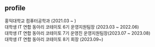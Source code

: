 profile
---
홍익대학교 컴퓨터공학과 (2021.03 ~ )   
대학생 IT 연합 동아리 코테이토 6기 운영지원팀장 (2023.03 ~ 2022.06)   
대학생 IT 연합 동아리 코테이토 7기 운영진 운영지원팀장(2023.07 ~ 2023.08)   
대학생 IT 연합 동아리 코테이토 8기 회장 (2023.09~)

<!--
**yunhacandy/yunhacandy** is a ✨ _special_ ✨ repository because its `README.md` (this file) appears on your GitHub profile.

Here are some ideas to get you started:

- 🔭 I’m currently working on ...
- 🌱 I’m currently learning ...
- 👯 I’m looking to collaborate on ...
- 🤔 I’m looking for help with ...
- 💬 Ask me about ...
- 📫 How to reach me: ...
- 😄 Pronouns: ...
- ⚡ Fun fact: ...
-->
